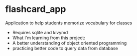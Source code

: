 # flashcard_app
Application to help students memorize vocabulary for classes
* Requires sqlite and kivymd
* What I'm learning from this project:
* A better understanding of object oriented programming
* practicing better code to query data from database



